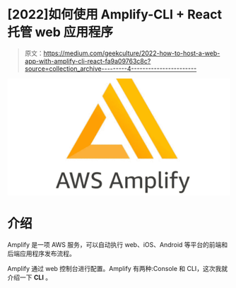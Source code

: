 # [2022]如何使用 Amplify-CLI + React 托管 web 应用程序

> 原文：<https://medium.com/geekculture/2022-how-to-host-a-web-app-with-amplify-cli-react-fa9a09763c8c?source=collection_archive---------4----------------------->

![](img/60261b2c1993a24589e3f7b6e035d941.png)

# 介绍

Amplify 是一项 AWS 服务，可以自动执行 web、iOS、Android 等平台的前端和后端应用程序发布流程。

Amplify 通过 web 控制台进行配置。Amplify 有两种:Console 和 CLI，这次我就介绍一下 **CLI** 。